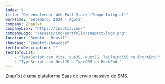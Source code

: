 ```yaml
---
index: 9
title: "Desenvolvedor Web Full Stack (Tempo Integral)"
workTime: "Setembro, 2024 - Agora"
company: ZnapTxt
companyLink: "https://znaptxt.com/"
companyLogo: "/assets/img/portfolio/znaptxt-logo.png"
location: "Remoto - Brasil"
showcase: "znaptxt-showcase"
techInfoDescription: ""
techInfoList:
    - "TypeScript com Vite, VueJS, NuxtJS, TailWindCSS no FrontEnd."
    - "TypeScript com NestJS e TypeORM no BackEnd."
---
```


ZnapTxt é uma plataforma Saas de envio massivo de SMS.